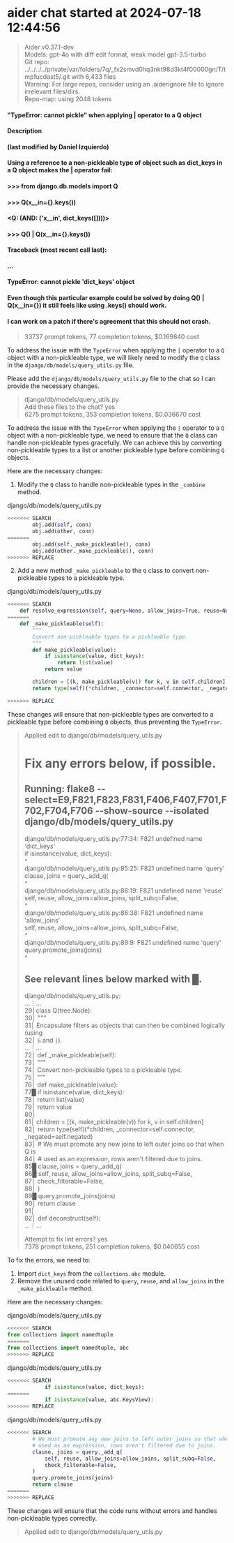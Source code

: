 
# aider chat started at 2024-07-18 12:44:56

> Aider v0.37.1-dev  
> Models: gpt-4o with diff edit format, weak model gpt-3.5-turbo  
> Git repo: ../../../../private/var/folders/7q/_fx2smvd0hq3nkt98d3kt4f00000gn/T/tmpfucdast5/.git with 6,433 files  
> Warning: For large repos, consider using an .aiderignore file to ignore irrelevant files/dirs.  
> Repo-map: using 2048 tokens  

#### "TypeError: cannot pickle" when applying | operator to a Q object  
#### Description  
#### 	   
#### 		(last modified by Daniel Izquierdo)  
#### 	   
#### Using a reference to a non-pickleable type of object such as dict_keys in a Q object makes the | operator fail:  
#### >>> from django.db.models import Q  
#### >>> Q(x__in={}.keys())  
#### <Q: (AND: ('x__in', dict_keys([])))>  
#### >>> Q() | Q(x__in={}.keys())  
#### Traceback (most recent call last):  
#### ...  
#### TypeError: cannot pickle 'dict_keys' object  
#### Even though this particular example could be solved by doing Q() | Q(x__in={}) it still feels like using .keys() should work.  
#### I can work on a patch if there's agreement that this should not crash.  
> 33737 prompt tokens, 77 completion tokens, $0.169840 cost  

To address the issue with the `TypeError` when applying the `|` operator to a `Q` object with a non-pickleable type, we will likely need to modify the `Q` class in the `django/db/models/query_utils.py` file.

Please add the `django/db/models/query_utils.py` file to the chat so I can provide the necessary changes.

> django/db/models/query_utils.py  
> Add these files to the chat? yes  
> 6275 prompt tokens, 353 completion tokens, $0.036670 cost  

To address the issue with the `TypeError` when applying the `|` operator to a `Q` object with a non-pickleable type, we need to ensure that the `Q` class can handle non-pickleable types gracefully. We can achieve this by converting non-pickleable types to a list or another pickleable type before combining `Q` objects.

Here are the necessary changes:

1. Modify the `Q` class to handle non-pickleable types in the `_combine` method.

django/db/models/query_utils.py
```python
<<<<<<< SEARCH
        obj.add(self, conn)
        obj.add(other, conn)
=======
        obj.add(self._make_pickleable(), conn)
        obj.add(other._make_pickleable(), conn)
>>>>>>> REPLACE
```

2. Add a new method `_make_pickleable` to the `Q` class to convert non-pickleable types to a pickleable type.

django/db/models/query_utils.py
```python
<<<<<<< SEARCH
    def resolve_expression(self, query=None, allow_joins=True, reuse=None, summarize=False, for_save=False):
=======
    def _make_pickleable(self):
        """
        Convert non-pickleable types to a pickleable type.
        """
        def make_pickleable(value):
            if isinstance(value, dict_keys):
                return list(value)
            return value

        children = [(k, make_pickleable(v)) for k, v in self.children]
        return type(self)(*children, _connector=self.connector, _negated=self.negated)

>>>>>>> REPLACE
```

These changes will ensure that non-pickleable types are converted to a pickleable type before combining `Q` objects, thus preventing the `TypeError`.

> Applied edit to django/db/models/query_utils.py  
>  
> # Fix any errors below, if possible.  
>  
> ## Running: flake8 --select=E9,F821,F823,F831,F406,F407,F701,F702,F704,F706 --show-source --isolated django/db/models/query_utils.py  
>  
> django/db/models/query_utils.py:77:34: F821 undefined name 'dict_keys'  
> if isinstance(value, dict_keys):  
> ^  
> django/db/models/query_utils.py:85:25: F821 undefined name 'query'  
> clause, joins = query._add_q(  
> ^  
> django/db/models/query_utils.py:86:19: F821 undefined name 'reuse'  
> self, reuse, allow_joins=allow_joins, split_subq=False,  
> ^  
> django/db/models/query_utils.py:86:38: F821 undefined name 'allow_joins'  
> self, reuse, allow_joins=allow_joins, split_subq=False,  
> ^  
> django/db/models/query_utils.py:89:9: F821 undefined name 'query'  
> query.promote_joins(joins)  
> ^  
>  
> ## See relevant lines below marked with █.  
>  
> django/db/models/query_utils.py:  
> ...⋮...  
> 29│class Q(tree.Node):  
> 30│    """  
> 31│    Encapsulate filters as objects that can then be combined logically (using  
> 32│    `&` and `|`).  
> ...⋮...  
> 72│    def _make_pickleable(self):  
> 73│        """  
> 74│        Convert non-pickleable types to a pickleable type.  
> 75│        """  
> 76│        def make_pickleable(value):  
> 77█            if isinstance(value, dict_keys):  
> 78│                return list(value)  
> 79│            return value  
> 80│  
> 81│        children = [(k, make_pickleable(v)) for k, v in self.children]  
> 82│        return type(self)(*children, _connector=self.connector, _negated=self.negated)  
> 83│        # We must promote any new joins to left outer joins so that when Q is  
> 84│        # used as an expression, rows aren't filtered due to joins.  
> 85█        clause, joins = query._add_q(  
> 86█            self, reuse, allow_joins=allow_joins, split_subq=False,  
> 87│            check_filterable=False,  
> 88│        )  
> 89█        query.promote_joins(joins)  
> 90│        return clause  
> 91│  
> 92│    def deconstruct(self):  
> ...⋮...  
>  
> Attempt to fix lint errors? yes  
> 7378 prompt tokens, 251 completion tokens, $0.040655 cost  

To fix the errors, we need to:

1. Import `dict_keys` from the `collections.abc` module.
2. Remove the unused code related to `query`, `reuse`, and `allow_joins` in the `_make_pickleable` method.

Here are the necessary changes:

django/db/models/query_utils.py
```python
<<<<<<< SEARCH
from collections import namedtuple
=======
from collections import namedtuple, abc
>>>>>>> REPLACE
```

django/db/models/query_utils.py
```python
<<<<<<< SEARCH
            if isinstance(value, dict_keys):
=======
            if isinstance(value, abc.KeysView):
>>>>>>> REPLACE
```

django/db/models/query_utils.py
```python
<<<<<<< SEARCH
        # We must promote any new joins to left outer joins so that when Q is
        # used as an expression, rows aren't filtered due to joins.
        clause, joins = query._add_q(
            self, reuse, allow_joins=allow_joins, split_subq=False,
            check_filterable=False,
        )
        query.promote_joins(joins)
        return clause
=======
>>>>>>> REPLACE
```

These changes will ensure that the code runs without errors and handles non-pickleable types correctly.

> Applied edit to django/db/models/query_utils.py  
